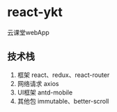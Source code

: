 # react-ykt
云课堂webApp

## 技术栈
1. 框架 react、redux、react-router
2. 网络请求 axios
3. UI框架 antd-mobile
4. 其他包 immutable、better-scroll